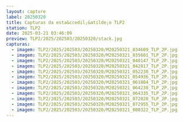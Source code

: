 ```yaml
---
layout: capture
label: 20250320
title: Capturas da esta&ccedil;&atilde;o TLP2
station: TLP2
date: 2025-03-21 03:46:09
preview: TLP2/2025/202503/20250320/stack.jpg
capturas:
  - imagem: TLP2/2025/202503/20250320/M20250321_034609_TLP_2P.jpg
  - imagem: TLP2/2025/202503/20250320/M20250321_035601_TLP_2P.jpg
  - imagem: TLP2/2025/202503/20250320/M20250321_040147_TLP_2P.jpg
  - imagem: TLP2/2025/202503/20250320/M20250321_042817_TLP_2P.jpg
  - imagem: TLP2/2025/202503/20250320/M20250321_052230_TLP_2P.jpg
  - imagem: TLP2/2025/202503/20250320/M20250321_054936_TLP_2P.jpg
  - imagem: TLP2/2025/202503/20250320/M20250321_061804_TLP_2P.jpg
  - imagem: TLP2/2025/202503/20250320/M20250321_064238_TLP_2P.jpg
  - imagem: TLP2/2025/202503/20250320/M20250321_064335_TLP_2P.jpg
  - imagem: TLP2/2025/202503/20250320/M20250321_072020_TLP_2P.jpg
  - imagem: TLP2/2025/202503/20250320/M20250321_072955_TLP_2P.jpg
  - imagem: TLP2/2025/202503/20250320/M20250321_080322_TLP_2P.jpg
---
```

